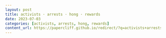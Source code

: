```yaml
---
layout: post
title: activists · arrests · hong · rewards
date: 2023-07-03
categories: [activists, arrests, hong, rewards]
content_url: https://papercliff.github.io/redirect/?q=activists+arrests+hong+rewards&tbs=cdr:1,cd_min:7/2/2023,cd_max:7/4/2023
---
```

